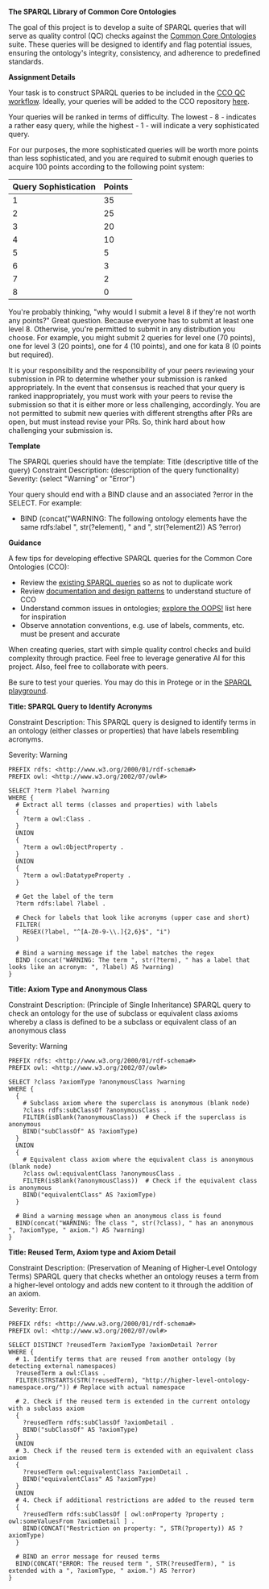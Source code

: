 **The SPARQL Library of Common Core Ontologies**

The goal of this project is to develop a suite of SPARQL queries that will serve as quality control (QC) checks against the [Common Core Ontologies](https://github.com/CommonCoreOntology/CommonCoreOntologies) suite. These queries will be designed to identify and flag potential issues, ensuring the ontology's integrity, consistency, and adherence to predefined standards.

**Assignment Details**

Your task is to construct SPARQL queries to be included in the [CCO QC workflow](https://github.com/CommonCoreOntology/CommonCoreOntologies/actions). Ideally, your queries will be added to the CCO repository [here](https://github.com/CommonCoreOntology/CommonCoreOntologies/tree/develop/.github/deployment/sparql). 

Your queries will be ranked in terms of difficulty. The lowest - 8 - indicates a rather easy query, while the highest - 1 - will indicate a very sophisticated query. 

For our purposes, the more sophisticated queries will be worth more points than less sophisticated, and you are required to submit enough queries to acquire 100 points according to the following point system: 


  | **Query Sophistication** | **Points** |
  | ------------------------ | ---------- |
  |       1                  |      35    |
  |       2                  |      25    |
  |       3                  |      20    |
  |       4                  |      10    |
  |       5                  |       5    |
  |       6                  |       3    |
  |       7                  |       2    |
  |       8                  |       0    |

You're probably thinking, "why would I submit a level 8 if they're not worth any points?" Great question. Because everyone has to submit at least one level 8. Otherwise, you're permitted to submit in any distribution you choose. For example, you might submit 2 queries for level one (70 points), one for level 3 (20 points), one for 4 (10 points), and one for kata 8 (0 points but required). 

It is your responsibility and the responsibility of your peers reviewing your submission in PR to determine whether your submission is ranked appropriately. In the event that consensus is reached that your query is ranked inappropriately, you must work with your peers to revise the submission so that it is either more or less challenging, accordingly. You are not permitted to submit new queries with different strengths after PRs are open, but must instead revise your PRs. So, think hard about how challenging your submission is. 

**Template**

The SPARQL queries should have the template: 
Title
    (descriptive title of the query)
Constraint Description: 
    (description of the query functionality)
Severity:
    (select "Warning" or "Error")

Your query should end with a BIND clause and an associated ?error in the SELECT. For example: 

  - BIND (concat("WARNING: The following ontology elements have the same rdfs:label ", str(?element), " and ", str(?element2)) AS ?error)

**Guidance**

A few tips for developing effective SPARQL queries for the Common Core Ontologies (CCO):
  - Review the [existing SPARQL queries](https://github.com/CommonCoreOntology/CommonCoreOntologies/tree/develop/.github/deployment/sparql) so as not to duplicate work
  - Review [documentation and design patterns](https://github.com/CommonCoreOntology/CommonCoreOntologies/tree/develop/documentation) to understand stucture of CCO
  - Understand common issues in ontologies; [explore the OOPS!](https://oa.upm.es/35873/1/INVE_MEM_2014_192872.pdf) list here for inspiration
  - Observe annotation conventions, e.g. use of labels, comments, etc. must be present and accurate

When creating queries, start with simple quality control checks and build complexity through practice. Feel free to leverage generative AI for this project. Also, feel free to collaborate with peers. 

Be sure to test your queries. You may do this in Protege or in the [SPARQL playground](https://atomgraph.github.io/SPARQL-Playground/). 

**Title: SPARQL Query to Identify Acronyms**

Constraint Description: This SPARQL query is designed to identify terms in an ontology (either classes or properties) that have labels resembling acronyms.

Severity: Warning

```sparql
PREFIX rdfs: <http://www.w3.org/2000/01/rdf-schema#>
PREFIX owl: <http://www.w3.org/2002/07/owl#>

SELECT ?term ?label ?warning
WHERE {
  # Extract all terms (classes and properties) with labels
  {
    ?term a owl:Class .
  }
  UNION
  {
    ?term a owl:ObjectProperty .
  }
  UNION
  {
    ?term a owl:DatatypeProperty .
  }

  # Get the label of the term
  ?term rdfs:label ?label .

  # Check for labels that look like acronyms (upper case and short)
  FILTER(
    REGEX(?label, "^[A-Z0-9-\\.]{2,6}$", "i")
  )

  # Bind a warning message if the label matches the regex
  BIND (concat("WARNING: The term ", str(?term), " has a label that looks like an acronym: ", ?label) AS ?warning)
}
```
**Title: Axiom Type and Anonymous Class**

Constraint Description: (Principle of Single Inheritance) SPARQL query to check an ontology for the use of subclass or equivalent class axioms whereby a class is defined to be a subclass or equivalent class of an anonymous class

Severity: Warning

```sparql
PREFIX rdfs: <http://www.w3.org/2000/01/rdf-schema#>
PREFIX owl: <http://www.w3.org/2002/07/owl#>

SELECT ?class ?axiomType ?anonymousClass ?warning
WHERE {
  {
    # Subclass axiom where the superclass is anonymous (blank node)
    ?class rdfs:subClassOf ?anonymousClass .
    FILTER(isBlank(?anonymousClass))  # Check if the superclass is anonymous
    BIND("subClassOf" AS ?axiomType)
  }
  UNION
  {
    # Equivalent class axiom where the equivalent class is anonymous (blank node)
    ?class owl:equivalentClass ?anonymousClass .
    FILTER(isBlank(?anonymousClass))  # Check if the equivalent class is anonymous
    BIND("equivalentClass" AS ?axiomType)
  }

  # Bind a warning message when an anonymous class is found
  BIND(concat("WARNING: The class ", str(?class), " has an anonymous ", ?axiomType, " axiom.") AS ?warning)
}
```

**Title: Reused Term, Axiom type and Axiom Detail**

Constraint Description: (Preservation of Meaning of Higher-Level Ontology Terms) SPARQL query that checks whether an ontology reuses a term from a higher-level ontology and adds new content to it through the addition of an axiom.

Severity: Error.

```sparql
PREFIX rdfs: <http://www.w3.org/2000/01/rdf-schema#>
PREFIX owl: <http://www.w3.org/2002/07/owl#>

SELECT DISTINCT ?reusedTerm ?axiomType ?axiomDetail ?error
WHERE {
  # 1. Identify terms that are reused from another ontology (by detecting external namespaces)
  ?reusedTerm a owl:Class .
  FILTER(STRSTARTS(STR(?reusedTerm), "http://higher-level-ontology-namespace.org/")) # Replace with actual namespace

  # 2. Check if the reused term is extended in the current ontology with a subclass axiom
  {
    ?reusedTerm rdfs:subClassOf ?axiomDetail .
    BIND("subClassOf" AS ?axiomType)
  }
  UNION
  # 3. Check if the reused term is extended with an equivalent class axiom
  {
    ?reusedTerm owl:equivalentClass ?axiomDetail .
    BIND("equivalentClass" AS ?axiomType)
  }
  UNION
  # 4. Check if additional restrictions are added to the reused term
  {
    ?reusedTerm rdfs:subClassOf [ owl:onProperty ?property ; owl:someValuesFrom ?axiomDetail ] .
    BIND(CONCAT("Restriction on property: ", STR(?property)) AS ?axiomType)
  }
  
  # BIND an error message for reused terms
  BIND(CONCAT("ERROR: The reused term ", STR(?reusedTerm), " is extended with a ", ?axiomType, " axiom.") AS ?error)
}
```